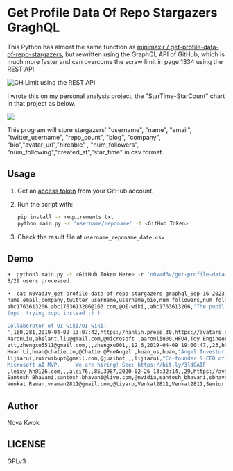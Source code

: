 # Get Profile Data Of Repo Stargazers GraghQL

This Python has almost the same function as [minimaxir / get-profile-data-of-repo-stargazers](https://github.com/minimaxir/get-profile-data-of-repo-stargazers), but rewritten using the GraphQL API of GitHub, which is much more faster and can overcome the scraw limit in page 1334 using the REST API.

![GH Limit using the REST API](./gh-api-limit.png)

I wrote this on my personal analysis project, the "StarTime-StarCount" chart in that project as below.

![](./chart.png)

This program will store stargazers' "username", "name", "email", "twitter_username", "repo_count", "blog", "company", "bio","avatar_url","hireable" , "num_followers", "num_following","created_at","star_time" in csv format.

## Usage

1. Get an [access token](https://docs.github.com/en/authentication/keeping-your-account-and-data-secure/managing-your-personal-access-tokens#creating-a-personal-access-token-classic) from your GitHub account.

2. Run the script with:

   ```bash
   pip install -r requirements.txt
   python main.py -r 'username/reponame' -t <GitHub Token>
   ```
3. Check the result file at `username_reponame_date.csv`

## Demo

```bash
➜  python3 main.py -t <GitHub Token Here> -r 'n0vad3v/get-profile-data-of-repo-stargazers-graphql'
8/29 users processed.
```

```bash
➜  cat n0vad3v_get-profile-data-of-repo-stargazers-graphql_Sep-16-2023.csv
name,email,company,twitter_username,username,bio,num_followers,num_following,star_time,blog,repo_count,avatar_url,hireable,created_at,updated_at
abc1763613206,abc1763613206@163.com,@OI-wiki,,abc1763613206,"The pupil who FAILED the OI.
(upd: trying xcpc instead :) )
            
Collaborator of OI-wiki/OI-wiki.
",160,281,2019-04-02 13:07:42,https://hanlin.press,30,https://avatars.githubusercontent.com/u/30773956?v=4,False,2017-08-06 13:42:03,2023-09-11 00:58:28
AaronLiu,abslant.liu@gmail.com,@microsoft ,aaronliu00,HFO4,Toy Engineer,1473,151,2019-04-03 00:27:38,,24,https://avatars.githubusercontent.com/u/16058869?u=94f378906afe88a3ed3e35713b1fef33640ab156&v=4,True,2015-11-28 13:25:43,2023-09-11 03:49:56
ztt,zhengxu5511@gmail.com,,,zhengxu001,,12,6,2019-04-09 19:00:47,,23,https://avatars.githubusercontent.com/u/5359345?v=4,True,2013-09-01 17:24:14,2023-08-22 10:28:43
Huan Li,huan@chatie.io,@Chatie @PreAngel ,huan_us,huan,"Angel Investor, Serial Entrepreneur, Burner🔥! Microsoft AI MVP, Google ML GDE, Tencent TVP of Chatbot, Conversational AI Coder with 💖",2010,81,2019-09-16 18:23:00,https://www.linkedin.com/in/zixia,137,https://avatars.githubusercontent.com/u/1361891?v=4,True,2012-01-21 05:06:58,2023-08-27 08:31:01
lijiarui,ruiruibupt@gmail.com,@juzibot ,,lijiarui,"Co-founder & CEO of JuziBot, Y Combinator Alumni,
Microsoft AI MVP.     We are hiring! See: https://bit.ly/3ldGAIF         ",956,48,2019-09-16 18:23:04,https://rui.juzi.bot,47,https://avatars.githubusercontent.com/u/6419514?u=233af74883c2ce69b636767940976bb428557e82&v=4,False,2014-01-16 12:31:18,2023-07-30 06:55:25
,leixy_hn@126.com,,,alei76,,85,3987,2020-02-26 13:32:14,,29,https://avatars.githubusercontent.com/u/6091534?v=4,False,2013-12-03 03:03:36,2023-01-28 06:09:24
Santosh Bhavani,santosh.bhavani@live.com,@nvidia,santosh_bhavani,sbhavani,,6,47,2022-06-16 23:17:05,,17,https://avatars.githubusercontent.com/u/182751?v=4,False,2010-01-15 06:17:49,2023-06-14 05:19:53
Venkat Raman,vraman2811@gmail.com,@tiyaro,Venkat2811,Venkat2811,Senior Software Engineer,29,41,2022-06-24 13:24:12,http://Venkat2811.com,15,https://avatars.githubusercontent.com/u/10533729?u=80d9204e1deb291508282f866aec988da89841a5&v=4,True,2015-01-14 16:10:01,2023-07-24 15:01:42
```

## Author

Nova Kwok

## LICENSE

GPLv3
